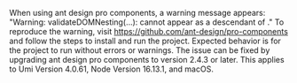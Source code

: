 When using ant design pro components, a warning message appears: "Warning: validateDOMNesting(...): <a> cannot appear as a descendant of <a>." To reproduce the warning, visit <https://github.com/ant-design/pro-components> and follow the steps to install and run the project. Expected behavior is for the project to run without errors or warnings. The issue can be fixed by upgrading ant design pro components to version 2.4.3 or later. This applies to Umi Version 4.0.61, Node Version 16.13.1, and macOS.
